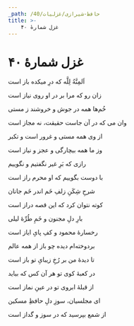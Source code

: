 ```yaml
---
_path: /حافظ-شیرازی/غزلیات/40
title: >-
    غزل شمارهٔ ۴۰
---
```

# غزل شمارهٔ ۴۰

<div class="b" id="bn1"><div class="m1"><p>اَلمِنَّةُ لِلَّه که درِ میکده باز است</p></div>
<div class="m2"><p>زان رو که مرا بر در او روی نیاز است</p></div></div>
<div class="b" id="bn2"><div class="m1"><p>خُم‌ها همه در جوش و خروشند ز مستی</p></div>
<div class="m2"><p>وان می که در آن جاست حقیقت، نه مجاز است</p></div></div>
<div class="b" id="bn3"><div class="m1"><p>از وی همه مستی و غرور است و تکبر</p></div>
<div class="m2"><p>وز ما همه بیچارگی و عجز و نیاز است</p></div></div>
<div class="b" id="bn4"><div class="m1"><p>رازی که بَرِ غیر نگفتیم و نگوییم</p></div>
<div class="m2"><p>با دوست بگوییم که او محرم راز است</p></div></div>
<div class="b" id="bn5"><div class="m1"><p>شرحِ شِکَنِ زلفِ خَم اندر خَم جانان</p></div>
<div class="m2"><p>کوته نتوان کرد که این قصه دراز است</p></div></div>
<div class="b" id="bn6"><div class="m1"><p>بارِ دلِ مجنون و خَمِ طُرِّهٔ لیلی</p></div>
<div class="m2"><p>رخسارهٔ محمود و کفِ پایِ ایاز است</p></div></div>
<div class="b" id="bn7"><div class="m1"><p>بردوخته‌ام دیده چو باز از همه عالم</p></div>
<div class="m2"><p>تا دیدهٔ من بر رُخِ زیبایِ تو باز است</p></div></div>
<div class="b" id="bn8"><div class="m1"><p>در کعبهٔ کوی تو هر آن کس که بیاید</p></div>
<div class="m2"><p>از قبلهٔ ابروی تو در عینِ نماز است</p></div></div>
<div class="b" id="bn9"><div class="m1"><p>ای مجلسیان، سوزِ دلِ حافظِ مسکین</p></div>
<div class="m2"><p>از شمع بپرسید که در سوز و گداز است</p></div></div>

